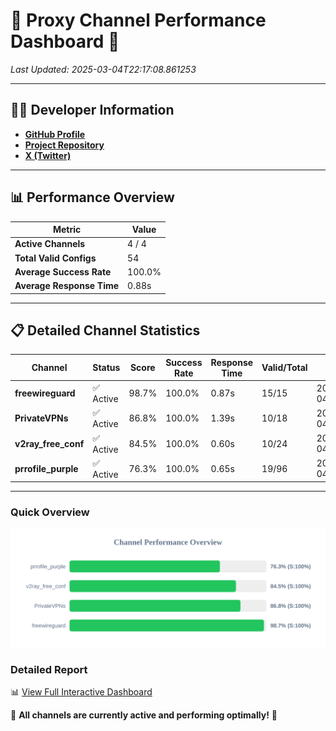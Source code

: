 # 🌟 Proxy Channel Performance Dashboard 🌟

_Last Updated: 2025-03-04T22:17:08.861253_

---

## 👩‍💻 Developer Information

- **[GitHub Profile](https://github.com/4n0nymou3)**  
- **[Project Repository](https://github.com/4n0nymou3/multi-proxy-config-fetcher)**  
- **[X (Twitter)](https://x.com/4n0nymou3)**  

---

## 📊 Performance Overview

| Metric                | Value       |
|-----------------------|-------------|
| **Active Channels**   | 4 / 4       |
| **Total Valid Configs** | 54          |
| **Average Success Rate** | 100.0%      |
| **Average Response Time** | 0.88s       |

---

## 📋 Detailed Channel Statistics

| Channel          | Status     | Score  | Success Rate | Response Time | Valid/Total | Last Success               |
|------------------|------------|--------|--------------|---------------|-------------|----------------------------|
| **freewireguard**  | ✅ Active  | 98.7%  | 100.0% | 0.87s         | 15/15       | 2025-03-04T22:17:08.859453 |
| **PrivateVPNs**  | ✅ Active  | 86.8%  | 100.0% | 1.39s         | 10/18       | 2025-03-04T22:17:07.959509 |
| **v2ray_free_conf**  | ✅ Active  | 84.5%  | 100.0% | 0.60s         | 10/24       | 2025-03-04T22:17:06.533948 |
| **prrofile_purple**  | ✅ Active  | 76.3%  | 100.0% | 0.65s         | 19/96       | 2025-03-04T22:17:05.883077 |

---

### Quick Overview
<div align="center">
  <a href="https://raw.githubusercontent.com/nullluser/NullRepo/refs/heads/main/assets/channel_stats_chart.svg">
    <img src="https://raw.githubusercontent.com/nullluser/NullRepo/refs/heads/main/assets/channel_stats_chart.svg" alt="Source Performance Statistics" width="800">
  </a>
</div>

### Detailed Report
📊 [View Full Interactive Dashboard](https://htmlpreview.github.io/?https://github.com/nullluser/NullRepo/blob/main/assets/performance_report.html)

🎉 **All channels are currently active and performing optimally!** 🎉
